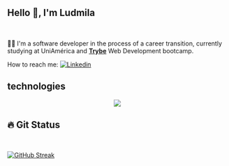 <div align="left">
<h2>Hello 👋, I'm Ludmila </h2>
</div><br>
<div>

👩‍💻 I'm a software developer in the process of a career transition, currently studying at UniAmérica and <a href="https://github.com/betrybe"><b>Trybe</b></a> Web Development bootcamp.
  
   How to reach me: [![Linkedin](https://img.shields.io/badge/-LinkedIn-blue?style=flat&logo=Linkedin&logoColor=white)](https://www.linkedin.com/in/ludmilactimoteo/)

</div>

<h2>technologies</h2>
<p align="center">
  <a href="https://skillicons.dev">
    <img src="https://skillicons.dev/icons?i=git,github,js,java,typescript,html,docker,react,nodejs,mysql,bash,vscode," />
  </a>
</p>

<div align="left">
<h2>🔥 Git Status </h2>
</div> <br>

[![GitHub Streak](https://github-readme-streak-stats.herokuapp.com?user=Ludmilact&theme=flag-india)](https://git.io/streak-stats)
